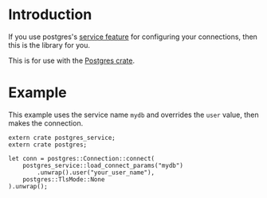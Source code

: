 # Introduction

If you use postgres's [service feature](https://www.postgresql.org/docs/current/static/libpq-pgservice.html)
for configuring your connections, then this is the library for you.

This is for use with the [Postgres crate](https://crates.io/crates/postgres).

# Example

This example uses the service name `mydb` and overrides
the `user` value, then makes the connection.

	extern crate postgres_service;
	extern crate postgres;

	let conn = postgres::Connection::connect(
		postgres_service::load_connect_params("mydb")
			.unwrap().user("your_user_name"),
		postgres::TlsMode::None
	).unwrap();

